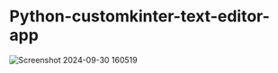 # Python-customkinter-text-editor-app
![Screenshot 2024-09-30 160519](https://github.com/user-attachments/assets/fcd84a6e-69ef-408c-8bb7-5d9262e1c053)
